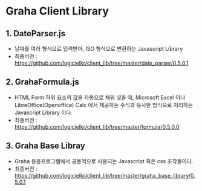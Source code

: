 # Graha Client Library

## 1. DateParser.js

- 날짜를 여러 형식으로 입력받아, ISO 형식으로 변환하는 Javascript Library
- 최종버전 : https://github.com/logicielkr/client_lib/tree/master/date_parser/0.5.0.1

## 2. GrahaFormula.js

- HTML Form 하위 요소의 값을 자동으로 채워 넣을 때, Microsoft Excel 이나 LibreOffice(Openoffice) Calc 에서 제공하는 수식과 유사한 방식으로 처리하는 Javascript Library 이다.
- 최종버전 : https://github.com/logicielkr/client_lib/tree/master/formula/0.5.0.0

## 3. Graha Base Libray

- Graha 응응프로그램에서 공동적으로 사용되는 Javascript 혹은 css 조각들이다.
- 최종버전 : https://github.com/logicielkr/client_lib/tree/master/graha_base_library/0.5.0.1
